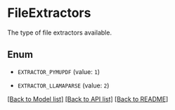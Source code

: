 # FileExtractors

The type of file extractors available.

## Enum

* `EXTRACTOR_PYMUPDF` (value: `1`)

* `EXTRACTOR_LLAMAPARSE` (value: `2`)

[[Back to Model list]](../README.md#documentation-for-models) [[Back to API list]](../README.md#documentation-for-api-endpoints) [[Back to README]](../README.md)


